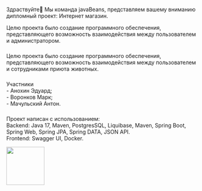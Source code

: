<p align="left">Здраствуйте👋
Мы команда javaBeans, представляем вашему вниманию дипломный проект: Интернет магазин.


Целю проекта было создание программного обеспечения, представляющего возможность взаимодействия между пользователем и администратором.</p>

###

<p align="left">Целю проекта было создание программного обеспечения, представляющего возможность взаимодействия между пользователем и сотрудниками приюта животных.</p>

###

<p align="left">Участники <br>- Анохин Эдуард;     <br>- Воронков Марк;     <br>- Мачульский Антон.</p>

###

<p align="left">Проект написан с использованием:<br>Backend: Java 17, Maven, PostgresSQL, Liquibase, Maven, Spring Boot, Spring Web, Spring JPA, Spring DATA, JSON API.<br>Frontend: Swagger UI, Docker.</p>



<img align="left" height="100" src="https://play-lh.googleusercontent.com/C9eetIMSKkCHinvS4xNj_S7y8Ryx6kg5J5jEsQz1_lPGMuZQ53WPw0ZJ1y9sD-rlMscS=s64"/>

###
